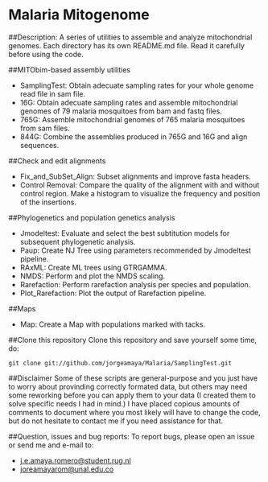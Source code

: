# Malaria Mitogenome  

##Description: 
A series of utilities to assemble and analyze mitochondrial genomes. Each directory has its own README.md file. Read it carefully before using the code.

##MITObim-based assembly utilities
* SamplingTest: Obtain adecuate sampling rates for your whole genome read file in sam file.
* 16G: Obtain adecuate sampling rates and assemble mitochondrial genomes of 79 malaria mosquitoes from bam and fastq files.
* 765G: Assemble mitochondrial genomes of 765 malaria mosquitoes from sam files.
* 844G: Combine the assemblies produced in 765G and 16G and align sequences.

##Check and edit alignments
* Fix\_and\_SubSet\_Align: Subset alignments and improve fasta headers.
* Control Removal: Compare the quality of the alignment with and without control region. Make a histogram to visualize the frequency and position of the insertions.

##Phylogenetics and population genetics analysis
* Jmodeltest: Evaluate and select the best subtitution models for subsequent phylogenetic analysis.
* Paup: Create NJ Tree using parameters recommended by Jmodeltest pipeline.
* RAxML: Create ML trees using GTRGAMMA.
* NMDS: Perform and plot the NMDS scaling.
* Rarefaction: Perform rarefaction analysis per species and population.
* Plot\_Rarefaction: Plot the output of Rarefaction pipeline.

##Maps
* Map: Create a Map with populations marked with tacks.

##Clone this repository
Clone this repository and save yourself some time, do:

```
git clone git://github.com/jorgeamaya/Malaria/SamplingTest.git
```

##Disclaimer
Some of these scripts are general-purpose and you just have to worry about provinding correctly formated data, but others may need some reworking before you can apply them to your data (I created them to solve specific needs I had in mind.) I have placed copious amounts of comments to document where you most likely will have to change the code, but do not hesitate to contact me if you need assistance for that.

##Question, issues and bug reports:
To report bugs, please open an issue or send me and e-mail to:
* j.e.amaya.romero@student.rug.nl
* joreamayarom@unal.edu.co
